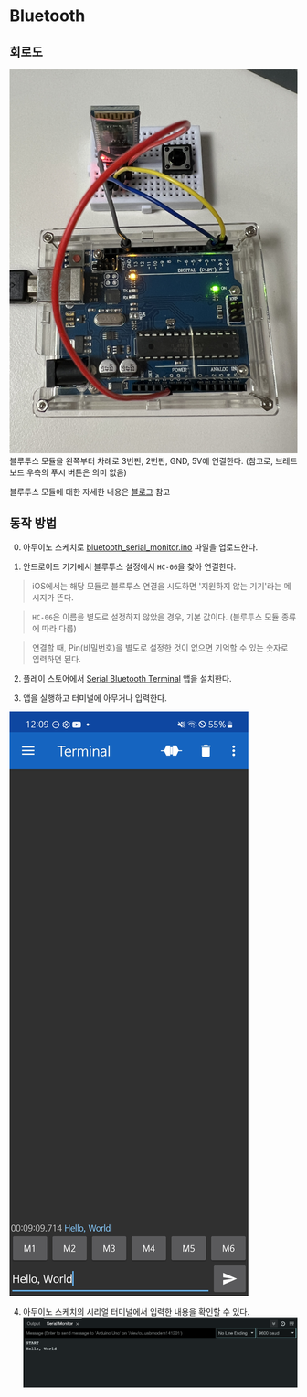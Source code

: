 # Bluetooth

## 회로도
![아두이노 블루투스 모듈을 연결한 회로도](./image_circuit.JPG)
블루투스 모듈을 왼쪽부터 차례로 3번핀, 2번핀, GND, 5V에 연결한다. (참고로, 브레드보드 우측의 푸시 버튼은 의미 없음)

블루투스 모듈에 대한 자세한 내용은 [블로그](https://devhoma.tistory.com/173) 참고

## 동작 방법

0. 아두이노 스케치로 [bluetooth_serial_monitor.ino](./bluetooth_serial_monitor.ino) 파일을 업로드한다.

1. 안드로이드 기기에서 블루투스 설정에서 `HC-06`을 찾아 연결한다.
> iOS에서는 해당 모듈로 블루투스 연결을 시도하면 '지원하지 않는 기기'라는 메시지가 뜬다.

> `HC-06`은 이름을 별도로 설정하지 않았을 경우, 기본 값이다. (블루투스 모듈 종류에 따라 다름)

> 연결할 때, Pin(비밀번호)을 별도로 설정한 것이 없으면 기억할 수 있는 숫자로 입력하면 된다. 

2. 플레이 스토어에서 [Serial Bluetooth Terminal](https://play.google.com/store/apps/details?id=de.kai_morich.serial_bluetooth_terminal&pcampaignid=web_share) 앱을 설치한다.

3. 앱을 실행하고 터미널에 아무거나 입력한다.

![안드로이드 터미널앱에서 Hello, World라고 입력한 사진](./image_terminal_app.jpg)

4. 아두이노 스케치의 시리얼 터미널에서 입력한 내용을 확인할 수 있다.
![아두이노 스케치의 시리얼 터미널에 Hello, World라고 출력된 사진](./image_serial_terminal.png)